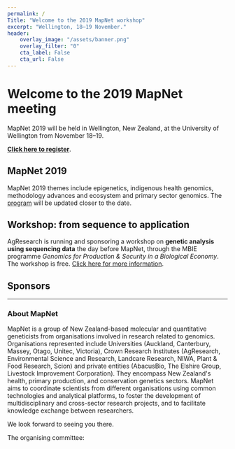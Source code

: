 ```yaml
---
permalink: /
Title: "Welcome to the 2019 MapNet workshop"
excerpt: "Wellington, 18–19 November."
header:
    overlay_image: "/assets/banner.png"
    overlay_filter: "0"
    cta_label: False
    cta_url: False
---
```


<span></span>

# Welcome to the 2019 MapNet meeting

MapNet 2019 will be held in Wellington, New Zealand, at the University of Wellington from November 18–19.

**[Click here to register](/mapnet2019.github.io/register/)**.

## MapNet 2019

MapNet 2019 themes include epigenetics, indigenous health genomics, methodology advances and ecosystem and primary sector genomics. The [program](//mapnet2019.github.io/program/) will be updated closer to the date.

## Workshop: from sequence to application

AgResearch is running and sponsoring a workshop on **genetic analysis using sequencing data** the day before MapNet, through the MBIE programme *Genomics for Production & Security in a Biological Economy*. The workshop is free. [Click here for more information](/mapnet2019.github.io/program/#workshop).

## Sponsors

---

### About MapNet 

MapNet is a group of New Zealand-based molecular and quantitative geneticists from organisations involved in research related to genomics. Organisations represented include Universities (Auckland, Canterbury, Massey, Otago, Unitec, Victoria), Crown Research Institutes (AgResearch, Environmental Science and Research, Landcare Research, NIWA, Plant & Food Research, Scion) and private entities (AbacusBio, The Elshire Group, Livestock Improvement Corporation). They encompass New Zealand's health, primary production, and conservation genetics sectors. MapNet aims to coordinate scientists from different organisations using common technologies and analytical platforms, to foster the development of multidisciplinary and cross-sector research projects, and to facilitate knowledge exchange between researchers.

We look forward to seeing you there.

The organising committee:


